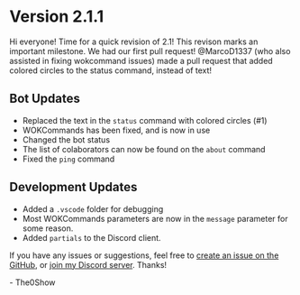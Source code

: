 # Version 2.1.1

Hi everyone! Time for a quick revision of 2.1! This revison marks an important milestone. We had our first pull request! @MarcoD1337 (who also assisted in fixing wokcommand issues) made a pull request that added colored circles to the status command, instead of text!

## Bot Updates
- Replaced the text in the `status` command with colored circles (#1)
- WOKCommands has been fixed, and is now in use
- Changed the bot status
- The list of colaborators can now be found on the `about` command
- Fixed the `ping` command

## Development Updates
- Added a `.vscode` folder for debugging
- Most WOKCommands parameters are now in the `message` parameter for some reason.
- Added `partials` to the Discord client.

If you have any issues or suggestions, feel free to [create an issue on the GitHub](https://github.com/The0Show/minecraft-bot/issues), or [join my Discord server](https://discord.gg/ZSn3cHP). Thanks!

\- The0Show